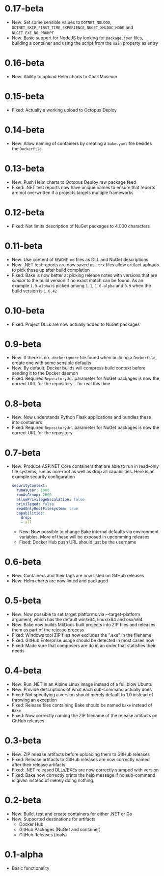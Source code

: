 # 0.17-beta

* New: Set some sensible values to `DOTNET_NOLOGO`,
  `DOTNET_SKIP_FIRST_TIME_EXPERIENCE`, `NUGET_XMLDOC_MODE`
  and `NUGET_EXE_NO_PROMPT`
* New: Basic support for NodeJS by looking for `package.json` files, building
  a container and using the script from the `main` property as entry

# 0.16-beta

* New: Ability to upload Helm charts to ChartMuseum

# 0.15-beta

* Fixed: Actually a working upload to Octopus Deploy

# 0.14-beta

* New: Allow naming of containers by creating a `bake.yaml` file besides
  the `Dockerfile`

# 0.13-beta

* New: Push Helm charts to Octopus Deploy raw package feed
* Fixed: .NET test reports now have unique names to ensure that reports
  are not overwritten if a projects targets multiple frameworks

# 0.12-beta

* Fixed: Not limits description of NuGet packages to 4.000 characters

# 0.11-beta

* New: Use content of `README.md` files as DLL and NuGet descriptions
* New: .NET test reports are now saved as `.trx` files allow artifact uploads
  to pick these up after build completion
* Fixed: Bake is now better at picking release notes with versions that
  are *similar* to the build version if no exact match can be found. As
  an example `1.0-alpha` is picked among `1.1`, `1.0-alpha` and `0.9`
  when the build version is `1.0.42`

# 0.10-beta

* Fixed: Project DLLs are now actually added to NuGet packages

# 0.9-beta

* New: If there is no `.dockerignore` file found when building a `Dockerfile`,
  create one with some sensible defaults
* New: By default, Docker builds will compress build context before sending
  it to the Docker daemon
* Fixed: Required `RepositoryUrl` parameter for NuGet packages is now
  the correct URL for the repository... for real this time

# 0.8-beta

* New: Now understands Python Flask applications and bundles these
  into containers
* Fixed: Required `RepositoryUrl` parameter for NuGet packages is now
  the correct URL for the repository

# 0.7-beta

* New: Produce ASP.NET Core containers that are able to run in read-only
  file systems, run as non-root as well as drop all capabilities. Here is
  an example security configuration
  ```yaml
  securityContext:
    runAsUser: 1000
    runAsGroup: 2000
    allowPrivilegeEscalation: false
    privileged: false
    readOnlyRootFilesystem: true
    capabilities:
      drop:
      - all
  ```
  * New: Now possible to change Bake internal defaults via environment
    variables. More of these will be exposed in upcomming releases
  * Fixed: Docker Hub push URL should just be the username

# 0.6-beta

* New: Containers and their tags are now listed on GitHub releases
* New: Helm charts are now linted and packaged

# 0.5-beta

* New: Now possible to set target platforms via --target-platform argument,
  which has the default win/x64, linux/x64 and osx/x64
* New: Bake now builds MkDocs built projects into ZIP files and releases
  them as part of the release process
* Fixed: Windows tool ZIP files now excludes the ".exe" in the filename
* Fixed: GitHub Enterprise usage should be detected in most cases now
* Fixed: Made sure that composers are do in an order that statisfies their
  needs

# 0.4-beta

* New: Run .NET in an Alpine Linux image instead of a full blow Ubuntu
* New: Provide descriptions of what each sub-command actually does
* Fixed: Not specifying a version should merely default to 1.0 instead
  of throwing an exception
* Fixed: Release files containing Bake should be named `bake` instead
  of `Bake`
* Fixed: Now correctly naming the ZIP filename of the release artifacts
  on GitHub releases

# 0.3-beta

* New: ZIP release artifacts before uploading them to GitHub releases
* Fixed: Release artifacts to GitHub releases are now correctly named
  after their release artifacts
* Fixed: .NET released DLLs/EXEs are now correctly stamped with version
* Fixed: Bake now correctly prints the help message if no sub-command
  is given instead of merely doing nothing

# 0.2-beta

* New: Build, test and create containers for either .NET or Go
* New: Supported destinations for artifacts
  * Docker Hub
  * GitHub Packages (NuGet and container)
  * GitHub Releases (tools)

# 0.1-alpha

- Basic functionality
